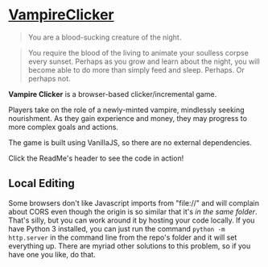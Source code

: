 # [VampireClicker](https://samuei.github.io/VampireClicker/)

>You are a blood-sucking creature of the night. 

>You require the blood of the living to animate your soulless corpse every sunset. 
Perhaps as you grow and learn about the night, you will become able to do more than simply feed and sleep. 
Perhaps. Or perhaps not.

**Vampire Clicker** is a browser-based clicker/incremental game. 

Players take on the role of a newly-minted vampire, mindlessly seeking nourishment. 
As they gain experience and money, they may progress to more complex goals and actions.

The game is built using VanillaJS, so there are no external dependencies.

Click the ReadMe's header to see the code in action!

## Local Editing

Some browsers don't like Javascript imports from "file://" and will complain about CORS even though the 
origin is so similar that it's *in the same folder*. That's silly, but you can work around it by hosting 
your code locally. If you have Python 3 installed, you can just run the command `python -m http.server` 
in the command line from the repo's folder and it will set everything up. There are myriad other solutions 
to this problem, so if you have one you like, do that.
